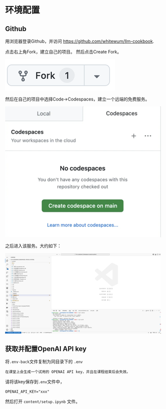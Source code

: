 # 环境配置

## Github


用浏览器登录Github，并访问 https://github.com/whitewum/llm-cookbook.

点击右上角Fork，建立自己的项目。  然后点击Create Fork。

![1](../figures/Snipaste_2024-04-23_17-55-21.png)

然后在自己的项目中选择Code->Codespaces，建立一个远端的免费服务。

![2](../figures/Snipaste_2024-04-23_17-53-41.png)

之后进入该服务。大约如下：

![3](../figures/vscode.png)


## 获取并配置OpenAI API key

将`.env-back`文件复制为同目录下的 `.env`

    在课堂上会生成一个试用的 OPENAI API key，并且在课程结束后会失效。

请将该key保存到`.env`文件中，

```
OPENAI_API_KEY="xxx"
```  

然后打开 `content/setup.ipynb` 文件。